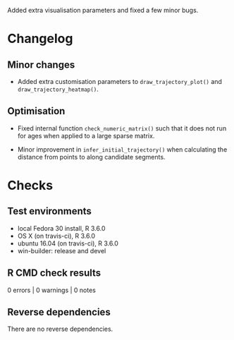 Added extra visualisation parameters and fixed a few minor bugs.

# Changelog

## Minor changes
 
 * Added extra customisation parameters to `draw_trajectory_plot()` and `draw_trajectory_heatmap()`.
 
## Optimisation

 * Fixed internal function `check_numeric_matrix()` such that it does not run for ages when applied to 
   a large sparse matrix.
   
 * Minor improvement in `infer_initial_trajectory()` when calculating the distance from points to 
   along candidate segments.

# Checks
## Test environments
* local Fedora 30 install, R 3.6.0
* OS X (on travis-ci), R 3.6.0
* ubuntu 16.04 (on travis-ci), R 3.6.0
* win-builder: release and devel

## R CMD check results

0 errors | 0 warnings | 0 notes

## Reverse dependencies

There are no reverse dependencies.
